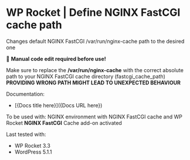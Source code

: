 # WP Rocket | Define NGINX FastCGI cache path

Changes default NGINX FastCGI /var/run/nginx-cache path to the desired one

📝 **Manual code edit required before use!**

Make sure to replace the **/var/run/nginx-cache** with the correct absolute path to your NGINX FastCGI cache directory (fastcgi_cache_path)
**PROVIDING WRONG PATH MIGHT LEAD TO UNEXPECTED BEHAVIOUR**

Documentation:
* [{Docs title here}]({Docs URL here})

To be used with:
NGINX environment with NGINX FastCGI cache and WP Rocket **NGINX FastCGI** Cache add-on activated 

Last tested with:
* WP Rocket 3.3
* WordPress 5.1.1

